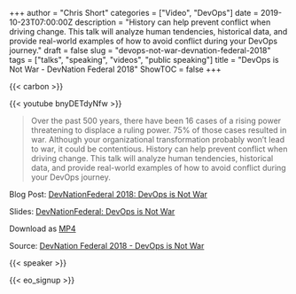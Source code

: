 +++
author = "Chris Short"
categories = ["Video", "DevOps"]
date = 2019-10-23T07:00:00Z
description = "History can help prevent conflict when driving change. This talk will analyze human tendencies, historical data, and provide real-world examples of how to avoid conflict during your DevOps journey."
draft = false
slug = "devops-not-war-devnation-federal-2018"
tags = ["talks", "speaking", "videos", "public speaking"]
title = "DevOps is Not War - DevNation Federal 2018"
ShowTOC = false
+++

{{< carbon >}}

{{< youtube bnyDETdyNfw >}}

> Over the past 500 years, there have been 16 cases of a rising power threatening to displace a ruling power. 75% of those cases resulted in war. Although your organizational transformation probably won’t lead to war, it could be contentious. History can help prevent conflict when driving change. This talk will analyze human tendencies, historical data, and provide real-world examples of how to avoid conflict during your DevOps journey.

Blog Post: [DevNationFederal 2018: DevOps is Not War](/devnationfederal-2018-devops-is-not-war/)

Slides: [DevNationFederal: DevOps is Not War](https://speakerdeck.com/chrisshort/devnationfederal-devops-is-not-war)

Download as [MP4](https://shortcdn.com/file/chrisshort/DevNation_Federal_2018-DevOps_is_Not_War.mp4)

Source: [DevNation Federal 2018 - DevOps is Not War](https://youtu.be/bnyDETdyNfw)

{{< speaker >}}

{{< eo_signup >}}